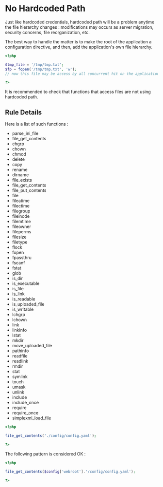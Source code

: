 <!-- Good Practices -->
# No Hardcoded Path

Just like hardcoded credentials, hardcoded path will be a problem anytime the file hierarchy changes : modifications may occurs as server migration, security concerns, file reorganization, etc. 

The best way to handle the matter is to make the root of the application a configuration directive, and then, add the application's own file hierarchy. 

```php
<?php

$tmp_file = '/tmp/tmp.txt';
$fp = fopen('/tmp/tmp.txt', 'w');
// now this file may be access by all concurrent hit on the application

?>
```

It is recommended to check that functions that access files are not using hardcoded path. 

## Rule Details

Here is a list of such functions : 

* parse_ini_file
* file_get_contents
* chgrp
* chown
* chmod
* delete
* copy
* rename
* dirname
* file_exists
* file_get_contents
* file_put_contents
* file
* fileatime
* filectime
* filegroup
* fileinode
* filemtime
* fileowner
* fileperms
* filesize
* filetype
* flock
* fopen
* fpassthru
* fscanf
* fstat
* glob
* is_dir
* is_executable
* is_file
* is_link
* is_readable
* is_uploaded_file
* is_writable
* lchgrp
* lchown
* link
* linkinfo
* lstat
* mkdir
* move_uploaded_file
* pathinfo
* readfile
* readlink
* rmdir
* stat
* symlink
* touch
* umask
* unlink
* include
* include_once
* require
* require_once
* simplexml_load_file


```php
<?php

file_get_contents('./config/config.yaml');

?>
```

The following pattern is considered OK :

```php
<?php

file_get_contents($config['webroot'].'/config/config.yaml');

?>

```
<!--
### Options

## When Not To Use It

If default is not always necessary, you may disable this rule.


## Further Reading
* []()
-->